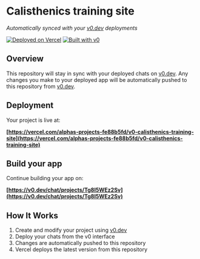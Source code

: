 # Calisthenics training site

*Automatically synced with your [v0.dev](https://v0.dev) deployments*

[![Deployed on Vercel](https://img.shields.io/badge/Deployed%20on-Vercel-black?style=for-the-badge&logo=vercel)](https://vercel.com/alphas-projects-fe88b5fd/v0-calisthenics-training-site)
[![Built with v0](https://img.shields.io/badge/Built%20with-v0.dev-black?style=for-the-badge)](https://v0.dev/chat/projects/Tg8I5WEz2Sv)

## Overview

This repository will stay in sync with your deployed chats on [v0.dev](https://v0.dev).
Any changes you make to your deployed app will be automatically pushed to this repository from [v0.dev](https://v0.dev).

## Deployment

Your project is live at:

**[https://vercel.com/alphas-projects-fe88b5fd/v0-calisthenics-training-site](https://vercel.com/alphas-projects-fe88b5fd/v0-calisthenics-training-site)**

## Build your app

Continue building your app on:

**[https://v0.dev/chat/projects/Tg8I5WEz2Sv](https://v0.dev/chat/projects/Tg8I5WEz2Sv)**

## How It Works

1. Create and modify your project using [v0.dev](https://v0.dev)
2. Deploy your chats from the v0 interface
3. Changes are automatically pushed to this repository
4. Vercel deploys the latest version from this repository